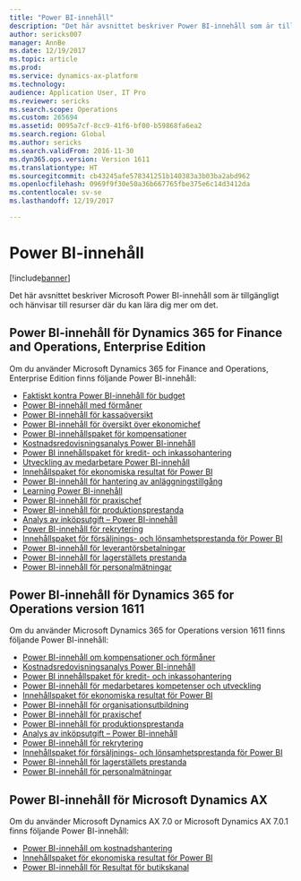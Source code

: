 ```yaml
---
title: "Power BI-innehåll"
description: "Det här avsnittet beskriver Power BI-innehåll som är tillgängligt och hänvisar till resurser där du kan lära dig mer om det."
author: sericks007
manager: AnnBe
ms.date: 12/19/2017
ms.topic: article
ms.prod: 
ms.service: dynamics-ax-platform
ms.technology: 
audience: Application User, IT Pro
ms.reviewer: sericks
ms.search.scope: Operations
ms.custom: 265694
ms.assetid: 0095a7cf-8cc9-41f6-bf00-b59868fa6ea2
ms.search.region: Global
ms.author: sericks
ms.search.validFrom: 2016-11-30
ms.dyn365.ops.version: Version 1611
ms.translationtype: HT
ms.sourcegitcommit: cb43245afe578341251b140383a3b03ba2abd962
ms.openlocfilehash: 0969f9f30e50a36b667765fbe375e6c14d3412da
ms.contentlocale: sv-se
ms.lasthandoff: 12/19/2017

---
```


# <a name="power-bi-content"></a>Power BI-innehåll
[!include[banner](../includes/banner.md)]


Det här avsnittet beskriver Microsoft Power BI-innehåll som är tillgängligt och hänvisar till resurser där du kan lära dig mer om det.

## <a name="power-bi-content-for-dynamics-365-for-finance-and-operations-enterprise-edition"></a>Power BI-innehåll för Dynamics 365 for Finance and Operations, Enterprise Edition
Om du använder Microsoft Dynamics 365 for Finance and Operations, Enterprise Edition finns följande Power BI-innehåll:

- [Faktiskt kontra Power BI-innehåll för budget](ledger-budgets-power-bi.md)
- [Power BI-innehåll med förmåner](benefits-power-bi.md)
- [Power BI-innehåll för kassaöversikt](../../financials/cash-bank-management/Cash-Overview-Power-BI-content.md)
- [Power BI-innehåll för översikt över ekonomichef](CFO-power-bi.md)
- [Power BI-innehållspaket för kompensationer](compensation-power-bi.md)
- [Kostnadsredovisningsanalys Power BI-innehåll](cost-accounting-analysis-content-pack.md) 
- [Power BI innehållspaket för kredit- och inkassohantering](../../financials/accounts-receivable/credit-collections-power-bi.md)
- [Utveckling av medarbetare Power BI-innehåll](employee-development-PBI.md) 
- [Innehållspaket för ekonomiska resultat för Power BI](financial-performance-power-bi-content-pack.md)
- [Power BI-innehåll för hantering av anläggningstillgång](../../financials/fixed-assets/Fixed-asset-management-workspace.md)
- [Learning Power BI-innehåll](learning-power-bi.md)
- [Power BI-innehåll för praxischef](practice-manager-power-bi.md)
- [Power BI-innehåll för produktionsprestanda](production-performance-power-bi.md)
- [Analys av inköpsutgift – Power BI-innehåll](purchase-content-pack-for-power-bi.md) 
- [Power BI-innehåll för rekrytering](recruiting-analysis-power-bi-content-pack.md) 
- [Innehållspaket för försäljnings- och lönsamhetsprestanda för Power BI](sales-profitability-performance-content-pack.md)
- [Power BI-innehåll för leverantörsbetalningar](../../financials/accounts-payable/Vendor-payments-workspace.md)
- [Power BI-innehåll för lagerställets prestanda](warehouse-power-bi-content.md)
- [Power BI-innehåll för personalmätningar](workforce-analysis-power-bi-content-pack.md)  

## <a name="power-bi-content-for-dynamics-365-for-operations-version-1611"></a>Power BI-innehåll för Dynamics 365 for Operations version 1611
Om du använder Microsoft Dynamics 365 for Operations version 1611 finns följande Power BI-innehåll:

- [Power BI-innehåll om kompensationer och förmåner](compensation-and-benefits-analysis-power-bi-content-pack.md)   
- [Kostnadsredovisningsanalys Power BI-innehåll](cost-accounting-analysis-content-pack.md) 
- [Power BI innehållspaket för kredit- och inkassohantering](../../financials/accounts-receivable/credit-collections-power-bi.md)
- [Power BI-innehåll för medarbetares kompetenser och utveckling](employee-competencies-and-development-analysis-power-bi-content-pack.md) 
- [Innehållspaket för ekonomiska resultat för Power BI](financial-performance-power-bi-content-pack.md)
- [Power BI-innehåll för organisationsutbildning](organizational-training-analysis-power-bi-content-pack.md) 
- [Power BI-innehåll för praxischef](practice-manager-power-bi.md)
- [Power BI-innehåll för produktionsprestanda](production-performance-power-bi.md)
- [Analys av inköpsutgift – Power BI-innehåll](purchase-content-pack-for-power-bi.md) 
- [Power BI-innehåll för rekrytering](recruiting-analysis-power-bi-content-pack.md) 
- [Innehållspaket för försäljnings- och lönsamhetsprestanda för Power BI](sales-profitability-performance-content-pack.md)
- [Power BI-innehåll för lagerställets prestanda](warehouse-power-bi-content.md)
- [Power BI-innehåll för personalmätningar](workforce-analysis-power-bi-content-pack.md)  

## <a name="power-bi-content-for-microsoft-dynamics-ax"></a>Power BI-innehåll för Microsoft Dynamics AX
Om du använder Microsoft Dynamics AX 7.0 or Microsoft Dynamics AX 7.0.1 finns följande Power BI-innehåll:

- [Power BI-innehåll om kostnadshantering](cost-management-content-pack.md)    
- [Innehållspaket för ekonomiska resultat för Power BI](financial-performance-power-bi-content-pack.md)
- [Power BI-innehåll för Resultat för butikskanal](retail-channel-performance-dashboard-power-bi-data.md) 



